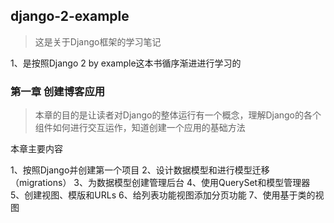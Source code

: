 ## django-2-example
> 这是关于Django框架的学习笔记

1、是按照Django 2 by example这本书循序渐进进行学习的
### 第一章 创建博客应用
> 本章的目的是让读者对Django的整体运行有一个概念，理解Django的各个组件如何进行交互运作，知道创建一个应用的基础方法

本章主要内容

1、按照Django并创建第一个项目
2、设计数据模型和进行模型迁移（migrations）
3、为数据模型创建管理后台
4、使用QuerySet和模型管理器
5、创建视图、模版和URLs
6、给列表功能视图添加分页功能
7、使用基于类的视图

